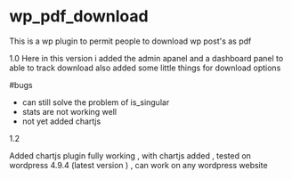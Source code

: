 # wp_pdf_download
This  is  a wp  plugin to permit people to  download wp  post's as pdf

1.0 
Here  in this version i added the admin apanel  and  a  dashboard  panel   to able to
track  download also  added  some  little  things for  download options  

#bugs 
- can still solve the  problem  of is_singular
- stats  are not working  well
- not yet added chartjs  


1.2 

Added  chartjs   plugin  fully  working , with  chartjs added , tested  on wordpress 4.9.4 (latest version ) , can work  on any wordpress website
